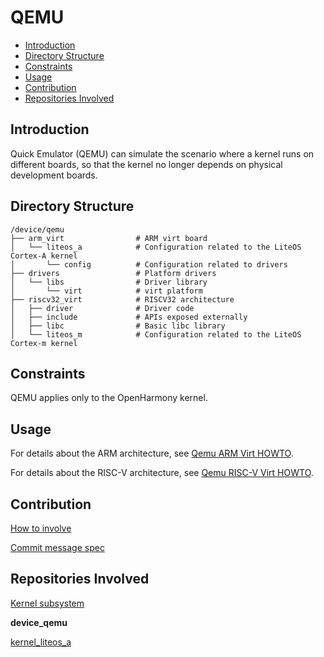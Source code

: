 # QEMU<a name="EN-US_TOPIC_0000001101286951"></a>

-   [Introduction](#section11660541593)
-   [Directory Structure](#section161941989596)
-   [Constraints](#section119744591305)
-   [Usage](#section169045116126)
-   [Contribution](#section169045116136)
-   [Repositories Involved](#section1371113476307)

## Introduction<a name="section11660541593"></a>

Quick Emulator \(QEMU\) can simulate the scenario where a kernel runs on different boards, so that the kernel no longer depends on physical development boards.

## Directory Structure<a name="section161941989596"></a>

```
/device/qemu
├── arm_virt                # ARM virt board
│   └── liteos_a            # Configuration related to the LiteOS Cortex-A kernel
│       └── config          # Configuration related to drivers
├── drivers                 # Platform drivers
│   └── libs                # Driver library
│       └── virt            # virt platform
├── riscv32_virt            # RISCV32 architecture
│   ├── driver              # Driver code
│   ├── include             # APIs exposed externally
│   ├── libc                # Basic libc library
│   └── liteos_m            # Configuration related to the LiteOS Cortex-m kernel
```

## Constraints<a name="section119744591305"></a>

QEMU applies only to the OpenHarmony kernel.

## Usage<a name="section169045116126"></a>

For details about the ARM architecture, see  [Qemu ARM Virt HOWTO](https://gitee.com/openharmony/device_qemu/blob/master/arm_virt/README.md).

For details about the RISC-V architecture, see  [Qemu RISC-V Virt HOWTO](https://gitee.com/openharmony/device_qemu/blob/master/riscv32_virt/README.md).

## Contribution<a name="section169045116136"></a>

[How to involve](https://gitee.com/openharmony/docs/blob/master/en/contribute/contribution.md)

[Commit message spec](https://gitee.com/openharmony/device_qemu/wikis/Commit%20message%E8%A7%84%E8%8C%83?sort_id=4042860)

## Repositories Involved<a name="section1371113476307"></a>

[Kernel subsystem](https://gitee.com/openharmony/docs/blob/master/en/readme/kernel.md)

**device\_qemu**

[kernel\_liteos\_a](https://gitee.com/openharmony/kernel_liteos_a/blob/master/README.md)

